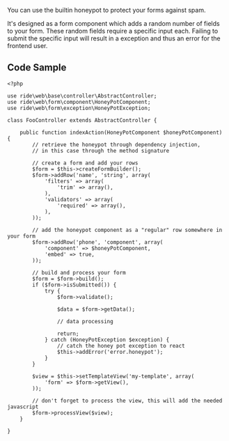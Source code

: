 You can use the builtin honeypot to protect your forms against spam.

It's designed as a form component which adds a random number of fields to your form.
These random fields require a specific input each.
Failing to submit the specific input will result in a exception and thus an error for the frontend user.

## Code Sample

    <?php

    use ride\web\base\controller\AbstractController;
    use ride\web\form\component\HoneyPotComponent;
    use ride\web\form\exception\HoneyPotException;

    class FooController extends AbstractController {

        public function indexAction(HoneyPotComponent $honeyPotComponent) {
            // retrieve the honeypot through dependency injection,
            // in this case through the method signature

            // create a form and add your rows
            $form = $this->createFormBuilder();
            $form->addRow('name', 'string', array(
                'filters' => array(
                    'trim' => array(),
                ),
                'validators' => array(
                    'required' => array(),
                ),
            ));

            // add the honeypot component as a "regular" row somewhere in your form
            $form->addRow('phone', 'component', array(
                'component' => $honeyPotComponent,
                'embed' => true,
            ));

            // build and process your form
            $form = $form->build();
            if ($form->isSubmitted()) {
                try {
                    $form->validate();

                    $data = $form->getData();

                    // data processing

                    return;
                } catch (HoneyPotException $exception) {
                    // catch the honey pot exception to react
                    $this->addError('error.honeypot');
                }
            }

            $view = $this->setTemplateView('my-template', array(
                'form' => $form->getView(),
            ));

            // don't forget to process the view, this will add the needed javascript
            $form->processView($view);
        }

    }
